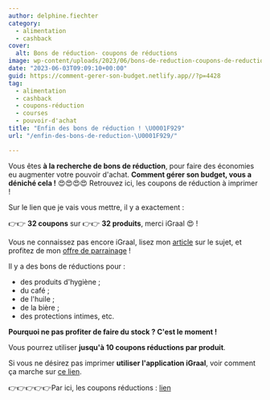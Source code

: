 ```yaml
---
author: delphine.fiechter
category:
  - alimentation
  - cashback
cover:
  alt: Bons de réduction- coupons de réductions
image: wp-content/uploads/2023/06/bons-de-reduction-coupons-de-reduction-1.png
date: "2023-06-03T09:09:10+00:00"
guid: https://comment-gerer-son-budget.netlify.app//?p=4428
tag:
  - alimentation
  - cashback
  - coupons-réduction
  - courses
  - pouvoir-d'achat
title: "Enfin des bons de réduction ! \U0001F929"
url: "/enfin-des-bons-de-reduction-\U0001F929/"

---
```

Vous êtes **à la recherche de bons de réduction**, pour faire des économies eu augmenter votre pouvoir d'achat. **Comment gérer son budget, vous a déniché cela !** 😍😍😍😍 Retrouvez ici, les coupons de réduction à imprimer !

Sur le lien que je vais vous mettre, il y a exactement :

👉👉 **32 coupons** sur 👉👉 **32 produits**, merci iGraal 😍 !

Vous ne connaissez pas encore iGraal, lisez mon [article](https://comment-gerer-son-budget.netlify.app//etre-recompense-pour-avoir-depense-igraal/ "article") sur le sujet, et profitez de mon [offre de parrainage](https://fr.igraal.com/parrainage?parrain=AG_5e9b4975de6cb "offre de parrainage") !

Il y a des bons de réductions pour :

- des produits d'hygiène ;
- du café ;
- de l'huile ;
- de la bière ;
- des protections intimes, etc.

**Pourquoi ne pas profiter de faire du stock ? C'est le moment !**

Vous pourrez utiliser **jusqu'à 10 coupons réductions par produit**.

Si vous ne désirez pas imprimer **utiliser l'application iGraal**, voir comment ça marche sur [ce lien](https://fr.igraal.com/igraal-market "ce lien").

👉👉👉👉👉Par ici, les coupons réductions : [lien](https://fr.igraal.com/coupon-imprimer/ "lien")
